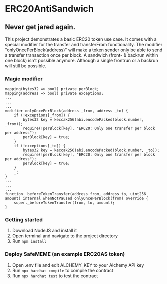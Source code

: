 <h1 style="margin: 0">ERC20AntiSandwich</h1>
<h2 style="magin: 0">Never get jared again.</h2>

This project demonstrates a basic ERC20 token use case. It comes with a special modifier for the transfer and transferFrom functionality. The modifier "onlyOncePerBlock(address)" will make a token sender only be able to send a transfer transaction once per block. A sandwich (front- & backrun within one block) isn't possible anymore. Although a single frontrun or a backrun will still be possible.

### Magic modifier
```solidity
mapping(bytes32 => bool) private perBlock;
mapping(address => bool) private exceptions;
...
...
...
modifier onlyOncePerBlock(address _from, address _to) {
    if (!exceptions[_from]) {
        bytes32 key = keccak256(abi.encodePacked(block.number, _from));
        require(!perBlock[key], "ERC20: Only one transfer per block per address");
        perBlock[key] = true;
    }
    if (!exceptions[_to]) {
        bytes32 key = keccak256(abi.encodePacked(block.number, _to));
        require(!perBlock[key], "ERC20: Only one transfer per block per address");
        perBlock[key] = true;
    }
    _;
}
...
...
...
function _beforeTokenTransfer(address from, address to, uint256 amount) internal whenNotPaused onlyOncePerBlock(from) override {
    super._beforeTokenTransfer(from, to, amount);
}
```

### Getting started

1. Download NodeJS and install it
2. Open terminal and navigate to the project directory
2. Run ```npm install```

### Deploy SafeMEME (an example ERC20AS token)

1. Open .env file and edit ALCHEMY_KEY to your Alchemy API key
2. Run ```npx hardhat compile``` to compile the contract
3. Run ```npx hardhat test``` to test the contract
